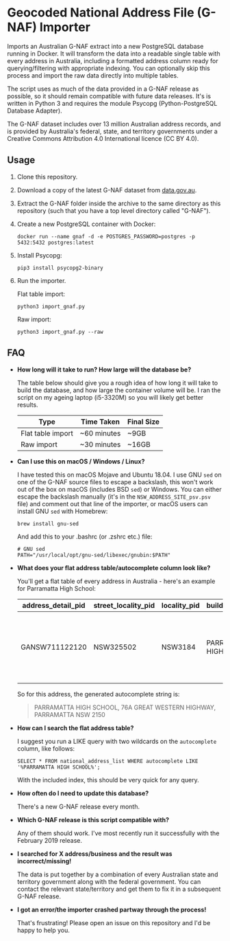 # Geocoded National Address File (G-NAF) Importer

Imports an Australian G-NAF extract into a new PostgreSQL database running in Docker. It will transform the data into a readable single table with every address in Australia, including a formatted address column ready for querying/filtering with appropriate indexing. You can optionally skip this process and import the raw data directly into multiple tables.

The script uses as much of the data provided in a G-NAF release as possible, so it should remain compatible with future data releases. It's is written in Python 3 and requires the module Psycopg (Python-PostgreSQL Database Adapter).

The G-NAF dataset includes over 13 million Australian address records, and is provided by Australia's federal, state, and territory governments under a Creative Commons Attribution 4.0 International licence (CC BY 4.0).

## Usage

1. Clone this repository.
1. Download a copy of the latest G-NAF dataset from [data.gov.au](https://data.gov.au/dataset/geocoded-national-address-file-g-naf).
1. Extract the G-NAF folder inside the archive to the same directory as this repository (such that you have a top level directory called "G-NAF").
1. Create a new PostgreSQL container with Docker:
    ```
    docker run --name gnaf -d -e POSTGRES_PASSWORD=postgres -p 5432:5432 postgres:latest
    ```
1. Install Psycopg:
    ```
    pip3 install psycopg2-binary
    ```
1. Run the importer.

    Flat table import:
    ```
    python3 import_gnaf.py
    ```

    Raw import:
    ```
    python3 import_gnaf.py --raw
    ```

## FAQ

* **How long will it take to run? How large will the database be?**

    The table below should give you a rough idea of how long it will take to build the database, and how large the container volume will be. I ran the script on my ageing laptop (i5-3320M) so you will likely get better results.

    | Type | Time Taken | Final Size |
    | --- | --- | --- |
    | Flat table import | ~60 minutes | ~9GB |
    | Raw import | ~30 minutes | ~16GB |

* **Can I use this on macOS / Windows / Linux?**

    I have tested this on macOS Mojave and Ubuntu 18.04. I use GNU `sed` on one of the G-NAF source files to escape a backslash, this won't work out of the box on macOS (includes BSD `sed`) or Windows. You can either escape the backslash manually (it's in the `NSW_ADDRESS_SITE_psv.psv` file) and comment out that line of the importer, or macOS users can install GNU `sed` with Homebrew:
    ```
    brew install gnu-sed
    ```
    And add this to your .bashrc (or .zshrc etc.) file:
    ```
    # GNU sed
    PATH="/usr/local/opt/gnu-sed/libexec/gnubin:$PATH"
    ```

* **What does your flat address table/autocomplete column look like?**

    You'll get a flat table of every address in Australia - here's an example for Parramatta High School:
    
  | address_detail_pid | street_locality_pid | locality_pid | building_name          | lot_number_prefix | lot_number | lot_number_suffix | flat_type | flat_number_prefix | flat_number | flat_number_suffix | level_type | level_number_prefix | level_number | level_number_suffix | number_first_prefix | number_first | number_first_suffix | number_last_prefix | number_last | number_last_suffix | street_name   | street_class_code | street_class_type | street_type_code | street_suffix_code | street_suffix_type | locality_name | state_abbreviation | postcode | latitude     | longitude    | geocode_type      | confidence | alias_principal | primary_secondary | legal_parcel_id | date_created | autocomplete                                                           |
  | ------------------ | ------------------- | ------------ | ---------------------- | ----------------- | ---------- | ----------------- | --------- | ------------------ | ----------- | ------------------ | ---------- | ------------------- | ------------ | ------------------- | ------------------- | ------------ | ------------------- | ------------------ | ----------- | ------------------ | ------------- | ----------------- | ----------------- | ---------------- | ------------------ | ------------------ | ------------- | ------------------ | -------- | ------------ | ------------ | ----------------- | ---------- | --------------- | ----------------- | --------------- | ------------ | ---------------------------------------------------------------------- |
  | GANSW711122120     | NSW325502           | NSW3184      | PARRAMATTA HIGH SCHOOL |                   |            |                   |           |                    |             |                    |            |                     |              |                     |                     | 76           | A                   |                    |             |                    | GREAT WESTERN | C                 | CONFIRMED         | HIGHWAY          |                    |                    | PARRAMATTA    | NSW                | 2150     | -33.81790658 | 150.99606946 | PROPERTY CENTROID | 1          | P               |                   | 1//DP795042     | 2010-05-02   | PARRAMATTA HIGH SCHOOL, 76A GREAT WESTERN HIGHWAY, PARRAMATTA NSW 2150 |
  
  So for this address, the generated autocomplete string is:
  
  > PARRAMATTA HIGH SCHOOL, 76A GREAT WESTERN HIGHWAY, PARRAMATTA NSW 2150

* **How can I search the flat address table?**

    I suggest you run a LIKE query with two wildcards on the `autocomplete` column, like follows:
    ```
    SELECT * FROM national_address_list WHERE autocomplete LIKE '%PARRAMATTA HIGH SCHOOL%';
    ```
    With the included index, this should be very quick for any query.

* **How often do I need to update this database?**

    There's a new G-NAF release every month.

* **Which G-NAF release is this script compatible with?**

    Any of them should work. I've most recently run it successfully with the February 2019 release.
    
* **I searched for X address/business and the result was incorrect/missing!**

    The data is put together by a combination of every Australian state and territory government along with the federal government. You can contact the relevant state/territory and get them to fix it in a subsequent G-NAF release.

* **I got an error/the importer crashed partway through the process!**

    That's frustrating! Please open an issue on this repository and I'd be happy to help you.
